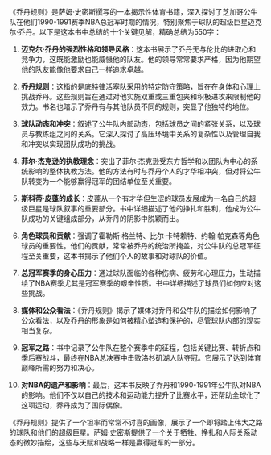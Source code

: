 《乔丹规则》是萨姆·史密斯撰写的一本揭示性体育书籍，深入探讨了芝加哥公牛队在他们1990-1991赛季NBA总冠军时期的情况，特别聚焦于球队的超级巨星迈克尔·乔丹。以下是这本书中总结的十个关键见解，精确总结为550字：

1. **迈克尔·乔丹的强烈性格和领导风格**：这本书展示了乔丹无与伦比的进取心和竞争力，这既能激励也能威慑他的队友。他的领导常常要求严格，因为他期望他的队友能像他要求自己一样追求卓越。

2. **乔丹规则**：这指的是底特律活塞队采用的特定防守策略，旨在在身体和心理上挑战乔丹。这些规则旨在通过对他实施双重或三重包夹和积极进攻来限制他的效力。书名也暗示了乔丹有与其他队员不同的规则，突显了他独特的地位。

3. **球队动态和冲突**：叙述了公牛队内部动态，包括球员之间的紧张关系，以及球员与教练组之间的关系。它深入探讨了高压环境中关系的复杂性以及管理自我和冲突以实现团队成功的挑战。

4. **菲尔·杰克逊的执教理念**：突出了菲尔·杰克逊受东方哲学和以团队为中心的系统影响的整体执教方法。他的方法有时与乔丹个人的才华相冲突，但对将公牛队转变为一个能够赢得冠军的团结单位至关重要。

5. **斯科蒂·皮蓬的成长**：皮蓬从一个有才华但生涩的球员发展成为一名自己的超级巨星是球队叙事的重要部分。书中详细描述了他的挣扎和胜利，他成为公牛队成功的关键组成部分，从乔丹的阴影中脱颖而出。

6. **角色球员和贡献**：强调了霍勒斯·格兰特、比尔·卡特赖特、约翰·帕克森等角色球员的重要性。他们的贡献，常常被乔丹的统治所掩盖，对公牛队的总冠军征程至关重要，这本书揭示了他们个人的故事和对球队的价值。

7. **总冠军赛季的身心压力**：通过球队面临的各种伤病、疲劳和心理压力，生动描绘了NBA赛季尤其是冠军赛季的艰辛性质。书中详细描述了球员们如何应对这些挑战。

8. **媒体和公众看法**：《乔丹规则》揭示了媒体对乔丹和公牛队的描绘如何影响了公众看法，以及乔丹的形象是如何被精心塑造和保护的，尽管球队内部的现实相当复杂。

9. **冠军之路**：书中记录了公牛队在整个赛季中的征程，包括关键比赛、转折点和季后赛战斗，最终在NBA总决赛中击败洛杉矶湖人队夺冠。它展示了达到体育巅峰所需的努力和决心。

10. **对NBA的遗产和影响**：最后，这本书反映了乔丹和1990-1991年公牛队对NBA的影响。他们不仅以自己的技术和运动能力提升了比赛水平，还帮助全球化了这项运动，乔丹成为了国际偶像。

《乔丹规则》提供了一个坦率而常常不讨喜的画像，展示了一个即将踏上伟大之路的球队和他们的超级巨星。萨姆·史密斯提供了一个关于牺牲、挣扎和人际关系动态的微妙描绘，这些与天赋和战略一样是赢得冠军的一部分。
